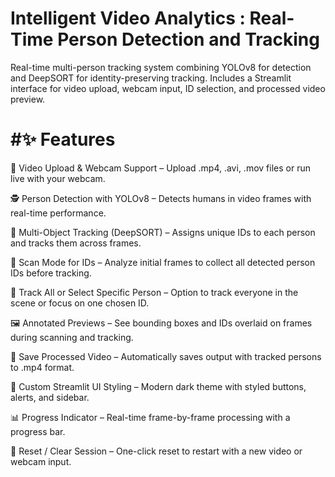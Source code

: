 # Intelligent Video Analytics : Real-Time Person Detection and Tracking
Real-time multi-person tracking system combining YOLOv8 for detection and DeepSORT for identity-preserving tracking. Includes a Streamlit interface for video upload, webcam input, ID selection, and processed video preview.

# #✨ Features

🎥 Video Upload & Webcam Support – Upload .mp4, .avi, .mov files or run live with your webcam.

🕵️ Person Detection with YOLOv8 – Detects humans in video frames with real-time performance.

🧭 Multi-Object Tracking (DeepSORT) – Assigns unique IDs to each person and tracks them across frames.

🔎 Scan Mode for IDs – Analyze initial frames to collect all detected person IDs before tracking.

🎯 Track All or Select Specific Person – Option to track everyone in the scene or focus on one chosen ID.

🖼️ Annotated Previews – See bounding boxes and IDs overlaid on frames during scanning and tracking.

💾 Save Processed Video – Automatically saves output with tracked persons to .mp4 format.

🎨 Custom Streamlit UI Styling – Modern dark theme with styled buttons, alerts, and sidebar.

📊 Progress Indicator – Real-time frame-by-frame processing with a progress bar.

🔄 Reset / Clear Session – One-click reset to restart with a new video or webcam input.
